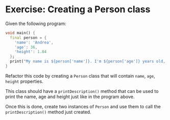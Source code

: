 # Exercise: Creating a Person class

Given the following program:

```dart
void main() {
  final person = {
    'name': 'Andrea',
    'age': 36,
    'height': 1.84
  };
  print("My name is ${person['name']}. I'm ${person['age']} years old, I'm ${person['height']} meters tall.");
}
```

Refactor this code by creating a `Person` class that will contain `name`, `age`, `height` properties.

This class should have a `printDescription()` method that can be used to print the name, age and height just like in the program above.

Once this is done, create two instances of `Person` and use them to call the `printDescription()` method just created.
